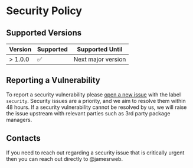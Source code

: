 # Security Policy

## Supported Versions

| Version | Supported          | Supported Until    |
|---------|--------------------|--------------------|
| > 1.0.0 | :white_check_mark: | Next major version |

## Reporting a Vulnerability

To report a security vulnerability please
[open a new issue](https://github.com/P5-wrapper/next/issues/new)
with the label `security`. Security issues are a priority, and we aim to resolve
them within 48 hours. If a security vulnerability cannot be resolved by us, we
will raise the issue upstream with relevant parties such as 3rd party package
managers.

## Contacts

If you need to reach out regarding a security issue that is critically urgent
then you can reach out directly to @jamesrweb.